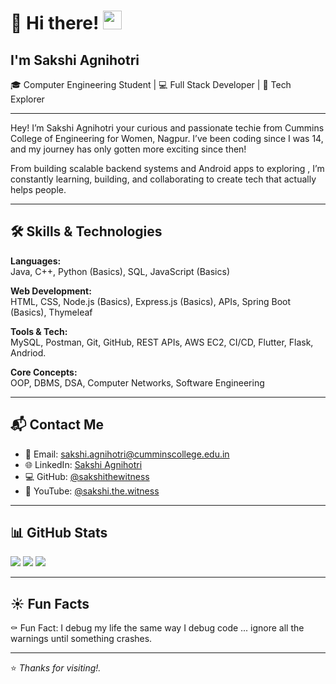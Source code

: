 # 👋 Hi there! <img src="https://user-images.githubusercontent.com/18350557/176309783-0785949b-9127-417c-8b55-ab5a4333674e.gif" width="30" />

## I'm Sakshi Agnihotri

🎓 Computer Engineering Student | 💻 Full Stack Developer | 🚀 Tech Explorer  

---

Hey! I’m Sakshi Agnihotri your curious and passionate techie from Cummins College of Engineering for Women, Nagpur. I’ve been coding since I was 14, and my journey has only gotten more exciting since then!

From building scalable backend systems and Android apps to exploring , I’m constantly learning, building, and collaborating to create tech that actually helps people.

---

## 🛠️ Skills & Technologies

**Languages:**  
Java, C++, Python (Basics), SQL, JavaScript (Basics)

**Web Development:**  
HTML, CSS, Node.js (Basics), Express.js (Basics), APIs, Spring Boot (Basics), Thymeleaf

**Tools & Tech:**  
MySQL, Postman, Git, GitHub, REST APIs, AWS EC2, CI/CD, Flutter, Flask, Andriod.

**Core Concepts:**  
OOP, DBMS, DSA, Computer Networks, Software Engineering

---

## 📬 Contact Me

- 📧 Email: [sakshi.agnihotri@cumminscollege.edu.in](mailto:sakshi.agnihotri@cumminscollege.edu.in)  
- 🌐 LinkedIn: [Sakshi Agnihotri](http://www.linkedin.com/in/sakshi-agnihotri-3b6490282)  
- 💻 GitHub: [@sakshithewitness](https://github.com/sakshithewitness)  
- 🎥 YouTube: [@sakshi.the.witness](https://www.youtube.com/c/@sakshi.the.witness)  

---

## 📊 GitHub Stats

<p align="left">
  <img src="https://github-readme-stats.vercel.app/api?username=sakshithewitness&show_icons=true&theme=radical" />
  <img src="https://github-readme-streak-stats.herokuapp.com/?user=sakshithewitness&theme=radical" />
  <img src="https://github-readme-activity-graph.cyclic.app/graph?username=sakshithewitness&bg_color=1c1917&color=ffffff&line=ff6ec7&point=ffffff&area_color=1c1917&area=true&hide_border=true&custom_title=GitHub%20Commits%20Graph" />
</p>

---

## ☀️ Fun Facts

⚰️ Fun Fact: I debug my life the same way I debug code ... ignore all the warnings until something crashes.

---

⭐ *Thanks for visiting!.*  
